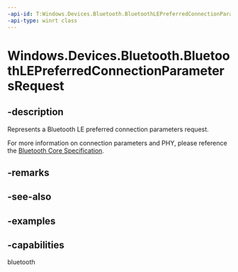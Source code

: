 ```yaml
---
-api-id: T:Windows.Devices.Bluetooth.BluetoothLEPreferredConnectionParametersRequest
-api-type: winrt class
---
```


# Windows.Devices.Bluetooth.BluetoothLEPreferredConnectionParametersRequest

<!--
public sealed class BluetoothLEPreferredConnectionParametersRequest : System.IDisposable
-->

## -description

Represents a Bluetooth LE preferred connection parameters request.

For more information on connection parameters and PHY, please reference the [Bluetooth Core Specification](https://www.bluetooth.com/specifications/specs/core-specification/).

## -remarks

## -see-also

## -examples

## -capabilities
bluetooth

